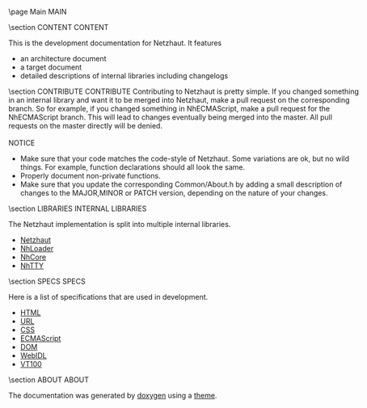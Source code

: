 \page Main MAIN

<div style="width:700px;">

\section CONTENT CONTENT 

This is the development documentation for Netzhaut. It features 
- an architecture document
- a target document
- detailed descriptions of internal libraries including changelogs

\section CONTRIBUTE CONTRIBUTE
Contributing to Netzhaut is pretty simple. If you changed something in an internal library and want it to be merged into Netzhaut, make a pull request on the corresponding branch. 
So for example, if you changed something in NhECMAScript, make a pull request for the NhECMAScript branch. This will lead to changes eventually being merged into the master.
All pull requests on the master directly will be denied.
<br>  
NOTICE
- Make sure that your code matches the code-style of Netzhaut. Some variations are ok, but no wild things. For example, function declarations should all look the same.
- Properly document non-private functions.
- Make sure that you update the corresponding Common/About.h by adding a small description of changes to the MAJOR,MINOR or PATCH version, depending on the nature of your changes.

\section LIBRARIES INTERNAL LIBRARIES 

The Netzhaut implementation is split into multiple internal libraries. 

- [Netzhaut](TODO)
- [NhLoader](group__API.html)
- [NhCore](group__Core.html)
- [NhTTY](group__CSS.html)

\section SPECS SPECS

Here is a list of specifications that are used in development.

- [HTML](https://html.spec.whatwg.org/multipage/)  
- [URL](https://url.spec.whatwg.org/)  
- [CSS](https://www.w3.org/Style/CSS/specs.en.html)  
- [ECMAScript](https://www.ecma-international.org/ecma-262/)  
- [DOM](https://dom.spec.whatwg.org/)  
- [WebIDL](https://heycam.github.io/webidl/)  
- [VT100](https://vt100.net/docs/vt100-ug/chapter3.html)  

\section ABOUT ABOUT

The documentation was generated by [doxygen](http://www.doxygen.nl/) using a [theme](https://github.com/MaJerle/doxygen-dark-theme).  

</div>
